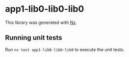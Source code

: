 # app1-lib0-lib0-lib0

This library was generated with [Nx](https://nx.dev).

## Running unit tests

Run `nx test app1-lib0-lib0-lib0` to execute the unit tests.
